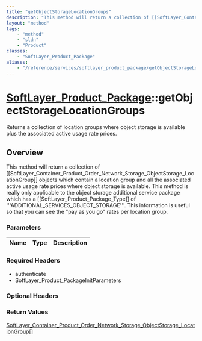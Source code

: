 ```yaml
---
title: "getObjectStorageLocationGroups"
description: "This method will return a collection of [[SoftLayer_Container_Product_Order_Network_Storage_ObjectStorage_LocationGroup]... "
layout: "method"
tags:
    - "method"
    - "sldn"
    - "Product"
classes:
    - "SoftLayer_Product_Package"
aliases:
    - "/reference/services/softlayer_product_package/getObjectStorageLocationGroups"
---
```

# [SoftLayer_Product_Package](/reference/services/SoftLayer_Product_Package)::getObjectStorageLocationGroups

Returns a collection of location groups where object storage is available plus the associated active usage rate prices. 


## Overview 
This method will return a collection of [[SoftLayer_Container_Product_Order_Network_Storage_ObjectStorage_LocationGroup]] objects which contain a location group and all the associated active usage rate prices where object storage is available. This method is really only applicable to the object storage additional service package which has a [[SoftLayer_Product_Package_Type]] of '''ADDITIONAL_SERVICES_OBJECT_STORAGE'''. This information is useful so that you can see the "pay as you go" rates per location group. 

### Parameters 
|Name | Type | Description |
| --- | --- | --- |


### Required Headers
* authenticate
* SoftLayer_Product_PackageInitParameters

### Optional Headers

### Return Values
<a href='/reference/datatypes/SoftLayer_Container_Product_Order_Network_Storage_ObjectStorage_LocationGroup'>SoftLayer_Container_Product_Order_Network_Storage_ObjectStorage_LocationGroup[] </a>

